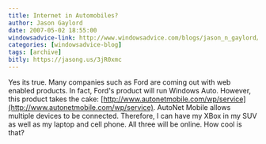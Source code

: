 ```yaml
---
title: Internet in Automobiles?
author: Jason Gaylord
date: 2007-05-02 18:55:00
windowsadvice-link: http://www.windowsadvice.com/blogs/jason_n_gaylord/archive/2007/05/02/Internet-in-Automobiles_3F00_.aspx
categories: [windowsadvice-blog]
tags: [archive]
bitly: https://jasong.us/3jR0xmc
---
```


Yes its true. Many companies such as Ford are coming out with web enabled products. In fact, Ford's product will run Windows Auto. However, this product takes the cake: [http://www.autonetmobile.com/wp/service](http://www.autonetmobile.com/wp/service). AutoNet Mobile allows multiple devices to be connected. Therefore, I can have my XBox in my SUV as well as my laptop and cell phone. All three will be online. How cool is that?